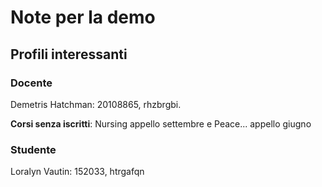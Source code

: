# Note per la demo

## Profili interessanti

### Docente

Demetris Hatchman: 20108865, rhzbrgbi.

**Corsi senza iscritti**: Nursing appello settembre e Peace... appello giugno

### Studente

Loralyn Vautin: 152033, htrgafqn
